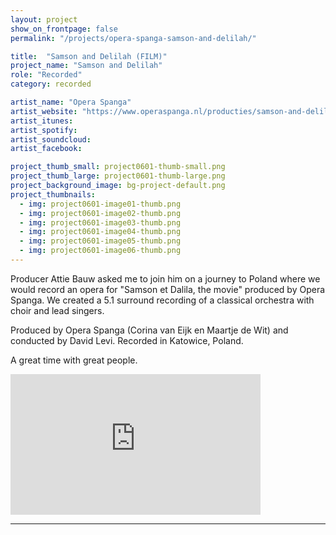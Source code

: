 ```yaml
---
layout: project
show_on_frontpage: false
permalink: "/projects/opera-spanga-samson-and-delilah/"

title:  "Samson and Delilah (FILM)"
project_name: "Samson and Delilah"
role: "Recorded"
category: recorded

artist_name: "Opera Spanga"
artist_website: "https://www.operaspanga.nl/producties/samson-and-delilah-film/over-de-productie/"
artist_itunes:
artist_spotify:
artist_soundcloud:
artist_facebook:

project_thumb_small: project0601-thumb-small.png
project_thumb_large: project0601-thumb-large.png
project_background_image: bg-project-default.png
project_thumbnails:
  - img: project0601-image01-thumb.png
  - img: project0601-image02-thumb.png
  - img: project0601-image03-thumb.png
  - img: project0601-image04-thumb.png
  - img: project0601-image05-thumb.png
  - img: project0601-image06-thumb.png
---
```


Producer Attie Bauw asked me to join him on a journey to Poland where we would record an opera for "Samson et Dalila, the movie" produced by Opera Spanga. We created a 5.1 surround recording of a classical orchestra with choir and lead singers.

Produced by Opera Spanga (Corina van Eijk en Maartje de Wit) and conducted by David Levi. Recorded in Katowice, Poland.

A great time with great people.

<iframe width="400" height="225" src="https://www.youtube.com/embed/NJvI3n6PHU8?rel=0" frameborder="0" gesture="media" allow="encrypted-media" allowfullscreen></iframe>

---
